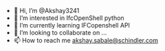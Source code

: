 - 👋 Hi, I’m @Akshay3241
- 👀 I’m interested in IfcOpenShell python
- 🌱 I’m currently learning IFCopenshell API
- 💞️ I’m looking to collaborate on ...
- 📫 How to reach me akshay.sabale@schindler.com

<!---
Akshay3241/Akshay3241 is a ✨ special ✨ repository because its `README.md` (this file) appears on your GitHub profile.
You can click the Preview link to take a look at your changes.
--->

